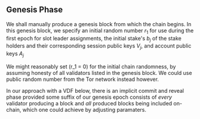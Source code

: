 
## Genesis Phase

We shall manually produce a genesis block from which the chain begins.  In this genesis block, we specify an initial random number $r_1$ for use during the first epoch for slot leader assignments, the initial stake's $b_j$ of the stake holders and their corresponding session public keys $V_j$, and account public keys $A_j$

We might reasonably set \(r_1 = 0\) for the initial chain randomness, by assuming honesty of all validators listed in the genesis block.  We could use public random number from the Tor network instead however.

In our approach with a VDF below, there is an implicit commit and reveal phase provided some suffix of our genesis epoch consists of *every* validator producing a block and *all* produced blocks being included on-chain, which one could achieve by adjusting paramaters.

